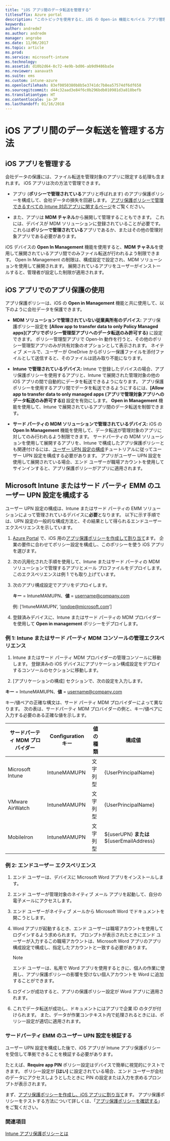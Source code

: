```yaml
---
title: "iOS アプリ間のデータ転送を管理する"
titlesuffix: Azure portal
description: "このトピックを使用すると、iOS の Open-in 機能とモバイル アプリ管理ポリシーを使用してアプリ間のデータ転送を管理する方法を理解できます。\""
keywords: 
author: andredm7
ms.author: andredm
manager: angrobe
ms.date: 11/06/2017
ms.topic: article
ms.prod: 
ms.service: microsoft-intune
ms.technology: 
ms.assetid: d10b2d64-8c72-4e9b-bd06-ab9d9486ba5e
ms.reviewer: aanavath
ms.suite: ems
ms.custom: intune-azure
ms.openlocfilehash: 83ef0050380b8b5e3741dc7b8ea57574df6df658
ms.sourcegitcommit: d44c32aad3e84f6c0b296bdb010981d3a818befb
ms.translationtype: HT
ms.contentlocale: ja-JP
ms.lasthandoff: 01/16/2018
---
```

# <a name="how-to-manage-data-transfer-between-ios-apps"></a>iOS アプリ間のデータ転送を管理する方法
## <a name="manage-ios-apps"></a>iOS アプリを管理する
会社データの保護には、ファイル転送を管理対象のアプリに限定する処理も含まれます。  iOS アプリは次の方法で管理できます。

-   アプリ (**ポリシーで管理されている**アプリと呼ばれます) のアプリ保護ポリシーを構成して、会社データの損失を回避します。 [アプリ保護ポリシーで管理できるすべての Intune 対応アプリに関するページ](https://www.microsoft.com/cloud-platform/microsoft-intune-apps)をご覧ください。

-   また、アプリは **MDM チャネル**から展開して管理することもできます。  これには、デバイスが MDM ソリューションに登録されていることが必要です。 これらは**ポリシーで管理されている**アプリであるか、またはその他の管理対象アプリである必要があります。

iOS デバイスの **Open In Management** 機能を使用すると、**MDM チャネル**を使用して展開されているアプリ間でのみファイル転送が行われるよう制限できます。 Open In Management の制限は、構成設定で設定され、MDM ソリューションを使用して展開されます。  展開されているアプリをユーザーがインストールすると、管理者が設定した制限が適用されます。

##  <a name="using-app-protection-with-ios-apps"></a>iOS アプリでのアプリ保護の使用
アプリ保護ポリシーは、iOS の **Open in Management** 機能と共に使用して、以下のように会社データを保護できます。

-   **MDM ソリューションで管理されていない従業員所有のデバイス:** アプリ保護ポリシー設定を **[Allow app to transfer data to only Policy Managed apps]\(アプリでポリシー管理型アプリへのデータ転送のみ許可する\)** に設定できます。 ポリシー管理型アプリで Open-In 動作を行うと、その他のポリシー管理型アプリのみが共有対象のオプションとして表示されます。 ネイティブ メールで、ユーザーが OneDrive からポリシー保護ファイルを添付ファイルとして送信すると、そのファイルは読み取り不能になります。

-   **Intune で管理されているデバイス:** Intune で登録したデバイスの場合、アプリ保護ポリシーを使用するアプリと、Intune で展開された管理対象の他の iOS アプリの間で自動的にデータを転送できるようになります。 アプリ保護ポリシーを使用するアプリ間でデータを転送できるようにするには、**[Allow app to transfer data to only managed apps (アプリで管理対象アプリへのデータ転送のみ許可する)]** 設定を有効にします。 **Open in Management** 機能を使用して、Intune で展開されているアプリ間のデータ転送を制御できます。   

-   **サード パーティの MDM ソリューションで管理されているデバイス:** iOS の **Open In Management** 機能を使用して、データ転送が管理対象のアプリに対してのみ行われるよう制限できます。
サードパーティの MDM ソリューションを使用して展開するアプリを、Intune で構成したアプリ保護ポリシーとも関連付けるには、[ユーザー UPN 設定の構成](#configure-user-upn-setting-for-third-party-emm)チュートリアルに従ってユーザー UPN 設定を構成する必要があります。  アプリがユーザー UPN 設定を使用して展開されている場合、エンド ユーザーが職場アカウントを使用してサインインすると、アプリ保護ポリシーがアプリに適用されます。

## <a name="configure-user-upn-setting-for-microsoft-intune-or-third-party-emm"></a>Microsoft Intune またはサード パーティ EMM のユーザー UPN 設定を構成する
ユーザー UPN 設定の構成は、Intune またはサード パーティの EMM ソリューションによって管理されているデバイスに**必要**となります。 以下に示す手順では、UPN 設定の一般的な構成方法と、その結果として得られるエンドユーザー エクスペリエンスを示しています。

1.  [Azure Portal](https://portal.azure.com) で、iOS 用の[アプリ保護ポリシーを作成して割り当て](app-protection-policies.md)ます。 企業の要件に合わせてポリシー設定を構成し、このポリシーを使う iOS アプリを選びます。

2.  次の汎用化された手順を使用して、Intune またはサード パーティの MDM ソリューションで管理するアプリとメール プロファイルをデプロイします。 このエクスペリエンスは例 1 でも取り上げています。

3.  次のアプリ構成設定でアプリをデプロイします。

      **キー** = IntuneMAMUPN、**値** = <username@company.com>

      例: [‘IntuneMAMUPN’, ‘jondoe@microsoft.com’]

4.  登録済みデバイスに、Intune またはサード パーティの MDM プロバイダーを使用して **Open in management** ポリシーをデプロイします。


### <a name="example-1-admin-experience-in-intune-or-third-party-mdm-console"></a>例 1: Intune またはサード パーティ MDM コンソールの管理エクスペリエンス

1. Intune またはサード パーティ MDM プロバイダーの管理コンソールに移動します。 登録済みの iOS デバイスにアプリケーション構成設定をデプロイするコンソールのセクションに移動します。

2. [アプリケーションの構成] セクションで、次の設定を入力します。

  **キー** = IntuneMAMUPN、**値** = <username@company.com>

  キー/値ペアの正確な構文は、サード パーティ MDM プロバイダーによって異なります。 次の表は、サードパーティ MDM プロバイダーの例と、キー/値ペアに入力する必要のある正確な値を示します。

|サードパーティ MDM プロバイダー| Configuration キー | 値の種類 | 構成値|
| ------- | ---- | ---- | ---- |
|Microsoft Intune| IntuneMAMUPN | 文字列型 | {UserPrincipalName}|
|VMware AirWatch| IntuneMAMUPN | 文字列型 | {UserPrincipalName}|
|MobileIron | IntuneMAMUPN | 文字列型 | ${userUPN} **または** ${userEmailAddress} |


### <a name="example-2-end-user-experience"></a>例 2: エンドユーザー エクスペリエンス

1.  エンド ユーザーは、デバイスに Microsoft Word アプリをインストールします。

2.  エンド ユーザーが管理対象のネイティブ メール アプリを起動して、自分の電子メールにアクセスします。

3.  エンド ユーザーがネイティブ メールから Microsoft Word でドキュメントを開こうとします。

4.  Word アプリが起動するとき、エンド ユーザーは職場アカウントを使用してログインするよう求められます。  プロンプトが表示されたときにエンド ユーザーが入力するこの職場アカウントは、Microsoft Word アプリのアプリ構成設定で構成し、指定したアカウントと一致する必要があります。

    > [!NOTE]
    > エンド ユーザーは、私用で Word アプリを使用するときに、個人の作業に使用し、アプリ保護ポリシーの影響を受けない個人アカウントを Word に追加することができます。

5.  ログインが成功すると、アプリの保護ポリシー設定が Word アプリに適用されます。

6.  これでデータ転送が成功し、ドキュメントにはアプリで企業 ID のタグが付けられます。 また、データが作業コンテキスト内で処理されるときには、ポリシー設定が適切に適用されます。

### <a name="validate-user-upn-setting-for-third-party-emm"></a>サードパーティ EMM のユーザー UPN 設定を検証する

ユーザー UPN 設定を構成した後で、iOS アプリが Intune アプリ保護ポリシーを受信して準拠できることを検証する必要があります。

たとえば、**Require app PIN** ポリシー設定はデバイスで簡単に視覚的にテストできます。 ポリシー設定が **[はい]** に設定されている場合、エンド ユーザーが会社のデータにアクセスしようとしたときに PIN の設定または入力を求めるプロンプトが表示されます。

まず、[アプリ保護ポリシーを作成し、iOS アプリに割り当て](app-protection-policies.md)ます。 アプリ保護ポリシーをテストする方法について詳しくは、「[アプリ保護ポリシーを確認する](app-protection-policies-validate.md)」をご覧ください。


### <a name="see-also"></a>関連項目
[Intune アプリ保護ポリシーとは](app-protection-policy.md)
